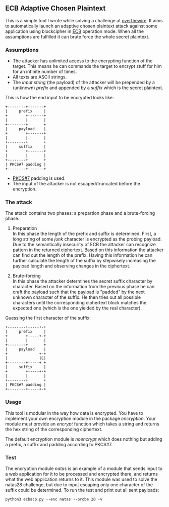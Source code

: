 
## ECB Adaptive Chosen Plaintext

This is a simple tool I wrote while solving a challenge at [overthewire](http://overthewire.org). It aims to automatically launch an adaptive chosen plaintext attack against 
some application using blockcipher in [ECB](https://en.wikipedia.org/wiki/Block_cipher_mode_of_operation#Electronic_Codebook_(ECB)) operation mode. When all the assumptions
are fulfilled it can brute force the whole secret plaintext. 

### Assumptions

* The attacker has unlimited access to the encrypting function of the target. 
This means he can commands the target to encrypt stuff for him for an infinite 
number of times.
* All texts are ASCII strings.
* The _input string_ (the payload) of the attacker will be prepended by a (unknown) _prefix_ and appended by a _suffix_ which is the secret plaintext.

This is how the end input to be encrypted looks like:

    +--------+-------+
    |     prefix     |
    +        +-------+
    |        |       |
    +--------+       +
    |     payload    |
    +        +-------+
    |        |       |
    +--------+       +
    |     suffix     |
    +        +-------+
    |        |       |
    +--------+       +
    | PKCS#7 padding |
    +--------+-------+

* [PKCS#7](https://tools.ietf.org/html/rfc2315) padding is used.
* The input of the attacker is not escaped/truncated before the encryption.

### The attack

The attack contains two phases: a prepartion phase and a brute-forcing phase.

1. Preparation  
In this phase the length of the prefix and suffix is determined. First, a long 
string of some _junk_ character is encrypted as the probing payload. Due to the
semantically insecurity of ECB the attacker can recognize pattern in the returned
ciphertext. Based on this information the attacker can find out the length of the
prefix. Having this information he can further calculate the length of the suffix
by stepwisely increasing the payload length and observing changes in the ciphertext.

2. Brute-forcing  
In this phase the attacker determines the secret suffix character by character.
Based on the information from the previous phase he can craft the payload such
that the payload is "padded" by the next unknown character of the suffix. He then
tries out all possible characters until the corresponding ciphertext block matches
the expected one (which is the one yielded by the real character).

Guessing the first character of the suffix:

    +--------+-----+-+
    |     prefix     |
    +        +-----+-+
    |        |       |
    +--------+       +
    |     payload    |
    +              +-+
    |              |C|
    +--------+-----+ +
    |     suffix     |
    +        +-----+-+
    |        |       |
    +--------+       +
    | PKCS#7 padding |
    +--------+-----+-+

### Usage

This tool is modular in the way how data is encrypted. You have to implement
your own encryption module in the package _encryption_. Your module must provide
an _encrypt_ function which takes a string and returns the hex string of the 
corresponding ciphertext.  

The default encryption module is _noencrypt_ which does nothing but adding a 
prefix, a suffix and padding according to PKCS#7.  

### Test

The encryption module _natas_ is an example of a module that sends input to 
a web application for it to be processed and  encrypted there, and returns what 
the web application returns to it. This module was used to solve the natas28
challenge, but due to input escaping only one character of the suffix could be 
determined. To run the test and print out all sent payloads:

```shell
python3 ecbacp.py --enc natas --probe 20 -v
